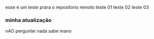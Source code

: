 esse é um teste prara o repositorio remoto
teste 01
teste 02 
teste 03
### minha atualização

nAO perguntei nada sabe mano 